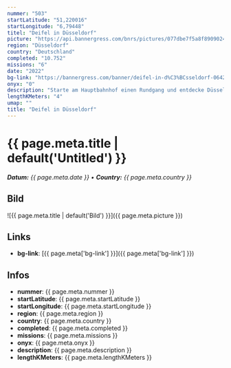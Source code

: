 ```yaml
---
nummer: "503"
startLatitude: "51,220016"
startLongitude: "6,79448"
titel: "Deifel in Düsseldorf"
picture: "https://api.bannergress.com/bnrs/pictures/077dbe7f5a8f89090241712c3eec4522"
region: "Düsseldorf"
country: "Deutschland"
completed: "10.752"
missions: "6"
date: "2022"
bg-link: "https://bannergress.com/banner/deifel-in-d%C3%BCsseldorf-0642"
onyx: "0"
description: "Starte am Hauptbahnhof einen Rundgang und entdecke Düsseldorf. Auf deinem Abenteuer entdeckst du Sehenswürdigkeiten und historische Orte. Die Runde endet wieder am Hauptbahnhof"
lengthKMeters: "4"
umap: ""
title: "Deifel in Düsseldorf"
---
```

# {{ page.meta.title | default('Untitled') }}

_**Datum:** {{ page.meta.date }} • **Country:** {{ page.meta.country }}_

## Bild
![{{ page.meta.title | default('Bild') }}]({{ page.meta.picture }})

## Links
- **bg-link**: [{{ page.meta['bg-link'] }}]({{ page.meta['bg-link'] }})

## Infos
- **nummer**: {{ page.meta.nummer }}
- **startLatitude**: {{ page.meta.startLatitude }}
- **startLongitude**: {{ page.meta.startLongitude }}
- **region**: {{ page.meta.region }}
- **country**: {{ page.meta.country }}
- **completed**: {{ page.meta.completed }}
- **missions**: {{ page.meta.missions }}
- **onyx**: {{ page.meta.onyx }}
- **description**: {{ page.meta.description }}
- **lengthKMeters**: {{ page.meta.lengthKMeters }}
